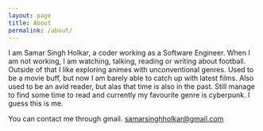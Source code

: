 ```yaml
---
layout: page
title: About
permalink: /about/
---
```


I am Samar Singh Holkar, a coder working as a Software Engineer. When I am not working, I am watching, talking, reading or writing about football. Outside of that I like exploring animes with unconventional genres. Used to be a movie buff, but now I am barely able to catch up with latest films. Also used to be an avid reader, but alas that time is also in the past. Still manage to find some time to read and currently my favourite genre is cyberpunk. I guess this is me.



You can contact me through gmail.
[samarsinghholkar@gmail.com](mailto:email@domain.com)
